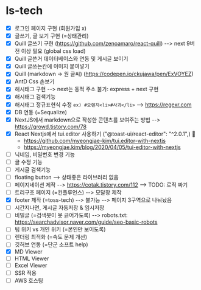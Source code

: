 # ls-tech

- [x] 로그인 페이지 구현 (회원가입 x)
- [x] 글쓰기, 글 보기 구현 (=상태관리) 
- [x] Quill 글쓰기 구현 (https://github.com/zenoamaro/react-quill) --> next 9버전 이상 필요 (global css load)
- [x] Quill 글쓴거 데이터베이스와 연동 및 게시글 보이기  
- [x] Quill 글쓰는칸에 이미지 붙여넣기 
- [x] Quill (markdown -> 원 글씨)  (https://codepen.io/ckujawa/pen/ExVOYEZ)
- [x] AntD Css 손보기 
- [x] 해시태그 구현 --> next는 동적 주소 불가: express + next 구현 
- [x] 해시태그 검색기능
- [x] 해시태그 정규표현식 수정 `ex) #오렌지<li>#사과</li>`  --> https://regexr.com
- [x] DB 연동 (=Sequalize)
- [x] NextJS에서 markdown으로 작성한 콘텐츠를 보여주는 방법 --> https://growd.tistory.com/78
- [x] React Nextjs에서 tui.editor 사용하기 ("@toast-ui/react-editor": "^2.0.1",) 📌
  - https://github.com/myeongjae-kim/tui.editor-with-nextjs
  - https://myeongjae.kim/blog/2020/04/05/tui-editor-with-nextjs
- [ ] 닉네임, 비밀번호 변경 기능 
- [ ] 글 수정 기능 
- [ ] 게시글 검색기능 
- [ ] floating button --> 상태좋은 라이브러리 없음 
- [ ] 페이지네이션 제작 --> https://cotak.tistory.com/112 --> TODO: 로직 짜기 
- [ ] 트리구조 페이지 (=컨플루언스) --> 모달창 제작
- [x] footer 제작 (=toss-tech) --> 불가능 --> 페이지 3구역으로 나눠놨음 
- [ ] 시간지나면, 게시글 자동저장 & 임시저장 
- [ ] 비밀글 (=검색봇이 못 긁어가도록) --> robots.txt: https://searchadvisor.naver.com/guide/seo-basic-robots
- [ ] 팀 위키 vs 개인 위키 (=본인만 보이도록)
- [ ] 렌더링 최적화 (=속도 문제 개선)
- [ ] 깃허브 연동 (=단군 소프트 help) 
- [x] MD Viewer
- [ ] HTML Viewer
- [ ] Excel Viewer
- [ ] SSR 적용 
- [ ] AWS 호스팅
